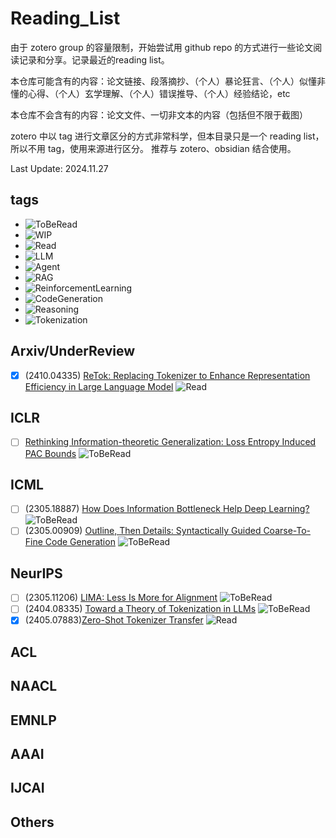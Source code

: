 # Reading_List

由于 zotero group 的容量限制，开始尝试用 github repo 的方式进行一些论文阅读记录和分享。记录最近的reading list。

本仓库可能含有的内容：论文链接、段落摘抄、（个人）暴论狂言、（个人）似懂非懂的心得、（个人）玄学理解、（个人）错误推导、（个人）经验结论，etc

本仓库不会含有的内容：论文文件、一切非文本的内容（包括但不限于截图）

zotero 中以 tag 进行文章区分的方式非常科学，但本目录只是一个 reading list，所以不用 tag，使用来源进行区分。
推荐与 zotero、obsidian 结合使用。

Last Update: 2024.11.27

## tags

- ![ToBeRead](https://img.shields.io/badge/to%20be%20read-red)
- ![WIP](https://img.shields.io/badge/working%20in%20process-orange)
- ![Read](https://img.shields.io/badge/Read-green)
- ![LLM](https://img.shields.io/badge/category-LLM-blue)
- ![Agent](https://img.shields.io/badge/category-Agent-blue)
- ![RAG](https://img.shields.io/badge/category-RAG-blue)
- ![ReinforcementLearning](https://img.shields.io/badge/category-RL-blue)
- ![CodeGeneration](https://img.shields.io/badge/category-Code%20Generation-blue)
- ![Reasoning](https://img.shields.io/badge/category-Reasoning-blue)
- ![Tokenization](https://img.shields.io/badge/category-Tokenization-blue)

## Arxiv/UnderReview

- [x] (2410.04335) [ReTok: Replacing Tokenizer to Enhance Representation Efficiency in Large Language Model](https://arxiv.org/abs/2410.04335) ![Read](https://img.shields.io/badge/Read-green)

## ICLR

- [ ] [Rethinking Information-theoretic Generalization: Loss Entropy Induced PAC Bounds](https://openreview.net/pdf?id=GWSIo2MzuH) ![ToBeRead](https://img.shields.io/badge/to%20be%20read-red)

## ICML

- [ ] (2305.18887) [How Does Information Bottleneck Help Deep Learning?](https://arxiv.org/abs/2305.18887) ![ToBeRead](https://img.shields.io/badge/to%20be%20read-red)
- [ ] (2305.00909) [Outline, Then Details: Syntactically Guided Coarse-To-Fine Code Generation](https://arxiv.org/abs/2305.00909) ![ToBeRead](https://img.shields.io/badge/to%20be%20read-red)

## NeurIPS

- [ ] (2305.11206) [LIMA: Less Is More for Alignment](https://arxiv.org/abs/2305.11206) ![ToBeRead](https://img.shields.io/badge/to%20be%20read-red)
- [ ] (2404.08335) [Toward a Theory of Tokenization in LLMs](https://arxiv.org/abs/2404.08335) ![ToBeRead](https://img.shields.io/badge/to%20be%20read-red)
- [x] (2405.07883)[Zero-Shot Tokenizer Transfer](https://arxiv.org/abs/2405.07883) ![Read](https://img.shields.io/badge/Read-green)

## ACL

## NAACL

## EMNLP

## AAAI

## IJCAI

## Others
